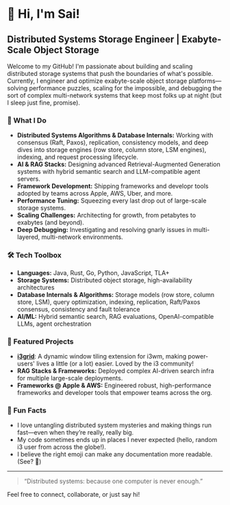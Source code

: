 # 👋 Hi, I'm Sai!

## Distributed Systems Storage Engineer | Exabyte-Scale Object Storage

Welcome to my GitHub! I'm passionate about building and scaling distributed storage systems that push the boundaries of what's possible. Currently, I engineer and optimize exabyte-scale object storage platforms—solving performance puzzles, scaling for the impossible, and debugging the sort of complex multi-network systems that keep most folks up at night (but I sleep just fine, promise).

### 🚀 What I Do

- **Distributed Systems Algorithms & Database Internals:** Working with consensus (Raft, Paxos), replication, consistency models, and deep dives into storage engines (row store, column store, LSM engines), indexing, and request processing lifecycle.
- **AI & RAG Stacks:** Designing advanced Retrieval-Augmented Generation systems with hybrid semantic search and LLM-compatible agent servers.
- **Framework Development:** Shipping frameworks and developr tools adopted by teams across Apple, AWS, Uber, and more.
- **Performance Tuning:** Squeezing every last drop out of large-scale storage systems.
- **Scaling Challenges:** Architecting for growth, from petabytes to exabytes (and beyond).
- **Deep Debugging:** Investigating and resolving gnarly issues in multi-layered, multi-network environments.

### 🛠️ Tech Toolbox

- **Languages:** Java, Rust, Go, Python, JavaScript, TLA+
- **Storage Systems:** Distributed object storage, high-availability architectures
- **Database Internals & Algorithms:** Storage models (row store, column store, LSM), query optimization, indexing, replication, Raft/Paxos consensus, consistency and fault tolerance
- **AI/ML:** Hybrid semantic search, RAG evaluations, OpenAI-compatible LLMs, agent orchestration

### 🌟 Featured Projects

- [**i3grid**](https://github.com/justahuman1/i3grid): A dynamic window tiling extension for i3wm, making power-users' lives a little (or a lot) easier. Loved by the i3 community!
- **RAG Stacks & Frameworks:** Deployed complex AI-driven search infra for multiple large-scale deployments.
- **Frameworks @ Apple & AWS:** Engineered robust, high-performance frameworks and developer tools that empower teams across the org.

### 🤹 Fun Facts

- I love untangling distributed system mysteries and making things run fast—even when they’re really, really big.
- My code sometimes ends up in places I never expected (hello, random i3 user from across the globe!).
- I believe the right emoji can make any documentation more readable. (See? 🧐)

---

> “Distributed systems: because one computer is never enough.”

Feel free to connect, collaborate, or just say hi!
